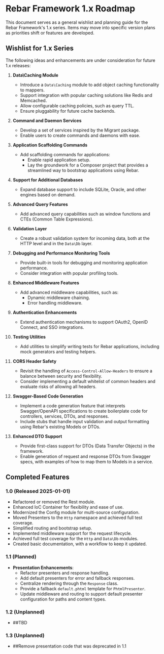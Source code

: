 # Rebar Framework 1.x Roadmap

This document serves as a general wishlist and planning guide for the Rebar Framework's 1.x series. Items may move into specific version plans as priorities shift or features are developed.

## Wishlist for 1.x Series
The following ideas and enhancements are under consideration for future 1.x releases:

1. **Data\Caching Module**
   - Introduce a `Data\Caching` module to add object caching functionality to mappers.
   - Support integration with popular caching solutions like Redis and Memcached.
   - Allow configurable caching policies, such as query TTL.
   - Ensure pluggability for future cache backends.

2. **Command and Daemon Services**
   - Develop a set of services inspired by the Migrant package.
   - Enable users to create commands and daemons with ease.

3. **Application Scaffolding Commands**
   - Add scaffolding commands for applications:
     - Enable rapid application setup.
     - Lay the groundwork for a Composer project that provides a streamlined way to bootstrap applications using Rebar.

4. **Support for Additional Databases**
   - Expand database support to include SQLite, Oracle, and other engines based on demand.

5. **Advanced Query Features**
   - Add advanced query capabilities such as window functions and CTEs (Common Table Expressions).

6. **Validation Layer**
   - Create a robust validation system for incoming data, both at the HTTP level and in the `Data\Db` layer.

7. **Debugging and Performance Monitoring Tools**
   - Provide built-in tools for debugging and monitoring application performance.
   - Consider integration with popular profiling tools.

8. **Enhanced Middleware Features**
   - Add advanced middleware capabilities, such as:
     - Dynamic middleware chaining.
     - Error handling middleware.

9. **Authentication Enhancements**
   - Extend authentication mechanisms to support OAuth2, OpenID Connect, and SSO integrations.

10. **Testing Utilities**
    - Add utilities to simplify writing tests for Rebar applications, including mock generators and testing helpers.

11. **CORS Header Safety**
    - Revisit the handling of `Access-Control-Allow-Headers` to ensure a balance between security and flexibility.
    - Consider implementing a default whitelist of common headers and evaluate risks of allowing all headers.

12. **Swagger-Based Code Generation**
    - Implement a code generation feature that interprets Swagger/OpenAPI specifications to create boilerplate code for controllers, services, DTOs, and responses.
    - Include stubs that handle input validation and output formatting using Rebar's existing Models or DTOs.

13. **Enhanced DTO Support**
    - Provide first-class support for DTOs (Data Transfer Objects) in the framework.
    - Enable generation of request and response DTOs from Swagger specs, with examples of how to map them to Models in a service.

## Completed Features

### 1.0 (Released 2025-01-01)
- Refactored or removed the Rest module.
- Enhanced IoC Container for flexibility and ease of use.
- Modernized the Config module for multi-source configuration.
- Moved Presenters to the `Http` namespace and achieved full test coverage.
- Simplified routing and bootstrap setup.
- Implemented middleware support for the request lifecycle.
- Achieved full test coverage for the `Http` and `Data\Db` modules.
- Created basic documentation, with a workflow to keep it updated.

### 1.1 (Planned)
- **Presentation Enhancements**:
  - Refactor presenters and response handling.
  - Add default presenters for error and fallback responses.
  - Centralize rendering through the `Response` class.
  - Provide a fallback `default.phtml` template for `PhtmlPresenter`.
  - Update middleware and routing to support default presenter configuration for paths and content types.

### 1.2 (Unplanned)
- ##TBD

### 1.3 (Unplanned)
- ##Remove presentation code that was deprecated in 1.1

